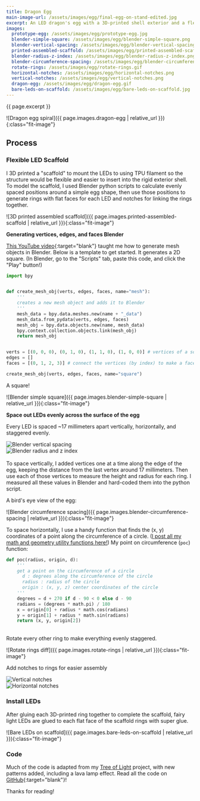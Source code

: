 ```yaml
---
title: Dragon Egg
main-image-url: /assets/images/egg/final-egg-on-stand-edited.jpg
excerpt: An LED dragon's egg with a 3D-printed shell exterior and a flexible scaffold interior to mount addressable fairy light LEDs.
images:
  prototype-egg: /assets/images/egg/prototype-egg.jpg
  blender-simple-square: /assets/images/egg/blender-simple-square.png
  blender-vertical-spacing: /assets/images/egg/blender-vertical-spacing.png
  printed-assembled-scaffold: /assets/images/egg/printed-assembled-scaffold.jpg
  blender-radius-z-index: /assets/images/egg/blender-radius-z-index.png
  blender-circumference-spacing: /assets/images/egg/blender-circumference-spacing.png
  rotate-rings: /assets/images/egg/rotate-rings.gif
  horizontal-notches: /assets/images/egg/horizontal-notches.png
  vertical-notches: /assets/images/egg/vertical-notches.png
  dragon-egg: /assets/images/egg/dragon-egg.gif
  bare-leds-on-scaffold: /assets/images/egg/bare-leds-on-scaffold.jpg
---
```


<style>
p {
  margin-top: 0;
}
h4 {
  margin-top: 0;
  margin-bottom: 1em;
}
</style>

{{ page.excerpt }}


![Dragon egg spiral]({{ page.images.dragon-egg | relative_url }}){:class="fit-image"}


## Process


### Flexible LED Scaffold

I 3D printed a "scaffold" to mount the LEDs to using TPU filament so the structure would be flexible and easier to insert into the rigid exterior shell. To model the scaffold, I used Blender python scripts to calculate evenly spaced positions around a simple egg shape, then use those positions to generate rings with flat faces for each LED and notches for linking the rings together.



![3D printed assembled scaffold]({{ page.images.printed-assembled-scaffold | relative_url }}){:class="fit-image"}


#### Generating vertices, edges, and faces Blender

[This YouTube video](https://www.youtube.com/watch?v=mN3n9b98HMk&t=544s&ab_channel=CGPython){:target="blank"} taught me how to generate mesh objects in Blender. Below is a template to get started. It generates a 2D square. (In Blender, go to the "Scripts" tab, paste this code, and click the "Play" button!)

```python
import bpy


def create_mesh_obj(verts, edges, faces, name="mesh"):
    '''
    creates a new mesh object and adds it to Blender
    '''
    mesh_data = bpy.data.meshes.new(name + "_data")
    mesh_data.from_pydata(verts, edges, faces)
    mesh_obj = bpy.data.objects.new(name, mesh_data)
    bpy.context.collection.objects.link(mesh_obj)
    return mesh_obj


verts = [(0, 0, 0), (0, 1, 0), (1, 1, 0), (1, 0, 0)] # vertices of a square
edges = []
faces = [(0, 1, 2, 3)] # connect the vertices (by index) to make a face

create_mesh_obj(verts, edges, faces, name="square")
```

A square!

![Blender simple square]({{ page.images.blender-simple-square | relative_url }}){:class="fit-image"}


#### Space out LEDs evenly across the surface of the egg

Every LED is spaced ~17 millimeters apart vertically, horizontally, and staggered evenly.


<div class='column-container'>
  <div class="column">
    <img
      class="fit-image"
      alt="Blender vertical spacing"
      src="{{ page.images.blender-vertical-spacing | relative_url }}"
    />
  </div>
  <div class="column">
    <img
      class="fit-image"
      alt="Blender radius and z index"
      src="{{ page.images.blender-radius-z-index | relative_url }}"
    />
  </div>
</div>

<br/>

To space vertically, I added vertices one at a time along the edge of the egg, keeping the distance from the last vertex around 17 millimeters. Then use each of those vertices to measure the height and radius for each ring. I measured all these values in Blender and hard-coded them into the python script.


A bird's eye view of the egg:

![Blender circumference spacing]({{ page.images.blender-circumference-spacing | relative_url }}){:class="fit-image"}

To space horizontally, I use a handy function that finds the (x, y) coordinates of a point along the circumference of a circle. ([I post all my math and geometry utility functions here!](/posts/math-utils)) My point on circumference (`poc`) function:

```python
def poc(radius, origin, d):
    '''
    get a point on the circumference of a circle
      d : degrees along the circumference of the circle
      radius : radius of the circle
      origin : (x, y, z) center coordinates of the circle
    '''
    degrees = d + 270 if d - 90 < 0 else d - 90
    radians = (degrees * math.pi) / 180
    x = origin[0] + radius * math.cos(radians)
    y = origin[1] + radius * math.sin(radians)
    return (x, y, origin[2])
```
<br/>

Rotate every other ring to make everything evenly staggered.

![Rotate rings diff]({{ page.images.rotate-rings | relative_url }}){:class="fit-image"}


Add notches to rings for easier assembly

<div class='column-container'>
  <div class="column">
    <img
      class="fit-image"
      alt="Vertical notches"
      src="{{ page.images.vertical-notches | relative_url }}"
    />
  </div>
  <div class="column">
    <img
      class="fit-image"
      alt="Horizontal notches"
      src="{{ page.images.horizontal-notches | relative_url }}"
    />
  </div>
</div>


### Install LEDs

After gluing each 3D-printed ring together to complete the scaffold, fairy light LEDs are glued to each flat face of the scaffold rings with super glue.

![Bare LEDs on scaffold]({{ page.images.bare-leds-on-scaffold | relative_url }}){:class="fit-image"}


### Code

Much of the code is adapted from my [Tree of Light](/projects/tree-of-light-prototype) project, with new patterns added, including a lava lamp effect. Read all the code on [GitHub](https://github.com/michellesh/egg2){:target="blank"}!



Thanks for reading!
